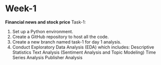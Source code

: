 # Week-1
**Financial news and stock price**
Task-1:
1. Set up a Python environment.
2. Create a GitHub repository to host all the code.
3. Create a new branch named task-1 for day 1 analysis.
4. Conduct Exploratory Data Analysis (EDA) which includes:
    Descriptive Statistics
    Text Analysis (Sentiment Analysis and Topic Modeling)
    Time Series Analysis
    Publisher Analysis


